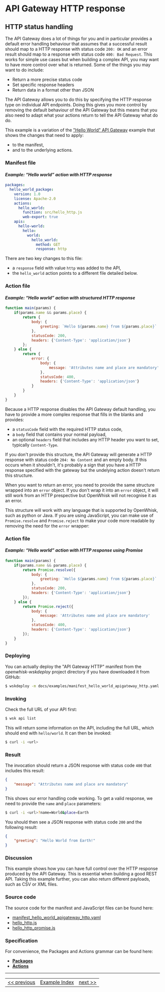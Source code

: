 <!--
#
# Licensed to the Apache Software Foundation (ASF) under one or more
# contributor license agreements.  See the NOTICE file distributed with
# this work for additional information regarding copyright ownership.
# The ASF licenses this file to You under the Apache License, Version 2.0
# (the "License"); you may not use this file except in compliance with
# the License.  You may obtain a copy of the License at
#
#     http://www.apache.org/licenses/LICENSE-2.0
#
# Unless required by applicable law or agreed to in writing, software
# distributed under the License is distributed on an "AS IS" BASIS,
# WITHOUT WARRANTIES OR CONDITIONS OF ANY KIND, either express or implied.
# See the License for the specific language governing permissions and
# limitations under the License.
#
-->

# API Gateway HTTP response

## HTTP status handling

The API Gateway does a lot of things for you and in particular provides a default error handling behaviour that assumes that a successful result should map to a HTTP response with status code `200: OK` and an error result should map to a response with status code `400: Bad Request`. This works for simple use cases but when building a complex API, you may want to have more control over what is returned. Some of the things you may want to do include:
- Return a more precise status code
- Set specific response headers
- Return data in a format other than JSON

The API Gateway allows you to do this by specifying the HTTP response type on individual API endpoints. Doing this gives you more control by removing the default behaviour of the API Gateway but this means that you also need to adapt what your actions return to tell the API Gateway what do do.

This example is a variation of the ["Hello World" API Gateway](wskdeploy_apigateway_helloworld.md#api-gateway) example that shows the changes that need to apply:
- to the manifest,
- and to the underlying actions.

### Manifest file
#### _Example: “Hello world” action with HTTP response_
```yaml
packages:
  hello_world_package:
    version: 1.0
    license: Apache-2.0
    actions:
      hello_world:
        function: src/hello_http.js
        web-export: true
    apis:
      hello-world:
        hello:
          world:
            hello_world:
              method: GET
              response: http
```

There are two key changes to this file:
- a `response` field with value `http` was added to the API,
- the `hello_world` action points to a different file detailed below.

### Action file
#### _Example: “Hello world” action with structured HTTP response_
```javascript
function main(params) {
    if(params.name && params.place) {
        return {
            body: {
                greeting: `Hello ${params.name} from ${params.place}`
            },
            statusCode: 200,
            headers: {'Content-Type': 'application/json'}
        };
    } else {
        return {
            error: {
                body: {
                    message: 'Attributes name and place are mandatory'
                },
                statusCode: 400,
                headers: {'Content-Type': 'application/json'}
            }
        }
    }
}
```

Because a HTTP response disables the API Gateway default handling, you have to provide a more complex response that fills in the blanks and provides:
- a `statusCode` field with the required HTTP status code,
- a `body` field that contains your normal payload,
- an optional `headers` field that includes any HTTP header you want to set, typically `Content-Type`.

If you don't provide this structure, the API Gateway will generate a HTTP response with status code `204: No Content` and an empty body. If this occurs when it shouldn't, it's probably a sign that you have a HTTP response specified with the gateway but the undelying action doesn't return this structure.

When you want to return an error, you need to provide the same structure wrapped into an `error` object. If you don't wrap it into an `error` object, it will still work from an HTTP prespective but OpenWhisk will not recognise it as an error.

This structure will work with any language that is supported by OpenWhisk, such as python or Java. If you are using JavaScript, you can make use of `Promise.resolve` and `Promise.reject` to make your code more readable by removing the need for the `error` wrapper:

### Action file
#### _Example: “Hello world” action with HTTP response using Promise_
```javascript
function main(params) {
    if(params.name && params.place) {
        return Promise.resolve({
            body: {
                greeting: `Hello ${params.name} from ${params.place}`
            },
            statusCode: 200,
            headers: {'Content-Type': 'application/json'}
        });
    } else {
        return Promise.reject({
            body: {
                message: 'Attributes name and place are mandatory'
            },
            statusCode: 400,
            headers: {'Content-Type': 'application/json'}
        });
    }
}
```

### Deploying

You can actually deploy the "API Gateway HTTP" manifest from the *openwhisk-wskdeploy* project directory if you have downloaded it from GitHub:

```sh
$ wskdeploy -m docs/examples/manifest_hello_world_apigateway_http.yaml
```

### Invoking

Check the full URL of your API first:
```sh
$ wsk api list
```

This will return some information on the API, including the full URL, which
should end with `hello/world`. It can then be invoked:

```sh
$ curl -i <url>
```

### Result
The invocation should return a JSON response with status code `400` that includes this result:

```json
{
    "message": "Attributes name and place are mandatory"
}
```

This shows our error handling code working. To get a valid response, we need to provide the `name` and `place` parameters:

```sh
$ curl -i <url>?name=World&place=Earth
```

You should then see a JSON response with status code `200` and the following result:

```json
{
    "greeting": "Hello World from Earth!"
}
```

### Discussion

This example shows how you can have full control over the HTTP response produced by the API Gateway. This is essential when building a good REST API. Taking this example further, you can also return different payloads, such as CSV or XML files.

### Source code
The source code for the manifest and JavaScript files can be found here:
- [manifest_hello_world_apigateway_http.yaml](examples/manifest_hello_world_apigateway_http.yaml)
- [hello_http.js](examples/src/hello_http.js)
- [hello_http_promise.js](examples/src/hello_http_promise.js)

### Specification
For convenience, the Packages and Actions grammar can be found here:
- **[Packages](../specification/html/spec_packages.md#packages)**
- **[Actions](../specification/html/spec_actions.md#actions)**

---
<!--
 Bottom Navigation
-->
<html>
<div align="center">
<table align="center">
  <tr>
    <td><a href="wskdeploy_apigateway_sequence.md#api-gateway-sequence">&lt;&lt;&nbsp;previous</a></td>
    <td><a href="programming_guide.md#guided-examples">Example Index</a></td>
    <td><a href="wskdeploy_apigateway_http_sequence.md#api-gateway-http-response-and-sequence">next&nbsp;&gt;&gt;</a></td>
  </tr>
</table>
</div>
</html>
